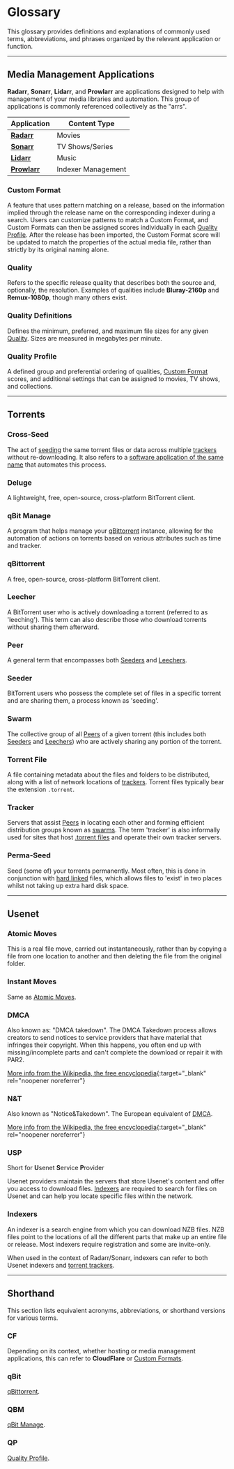 # Glossary

This glossary provides definitions and explanations of commonly used terms, abbreviations, and phrases organized by the relevant application or function.

---

## Media Management Applications

**Radarr**, **Sonarr**, **Lidarr**, and **Prowlarr** are applications designed to help with management of your media libraries and automation. This group of applications is commonly referenced collectively as the "arrs".

| Application                          | Content Type       |
| ------------------------------------ | ------------------ |
| [**Radarr**](../Radarr/index.md)     | Movies             |
| [**Sonarr**](../Sonarr/index.md)     | TV Shows/Series    |
| [**Lidarr**](../Lidarr/index.md)     | Music              |
| [**Prowlarr**](../Prowlarr/index.md) | Indexer Management |

### Custom Format

A feature that uses pattern matching on a release, based on the information implied through the release name on the corresponding indexer during a search. Users can customize patterns to match a Custom Format, and Custom Formats can then be assigned scores individually in each [Quality Profile](#quality-profile). After the release has been imported, the Custom Format score will be updated to match the properties of the actual media file, rather than strictly by its original naming alone.

### Quality

Refers to the specific release quality that describes both the source and, optionally, the resolution. Examples of qualities include **Bluray-2160p** and **Remux-1080p**, though many others exist.

### Quality Definitions

Defines the minimum, preferred, and maximum file sizes for any given [Quality](#quality). Sizes are measured in megabytes per minute.

### Quality Profile

A defined group and preferential ordering of qualities, [Custom Format](#custom-format) scores, and additional settings that can be assigned to movies, TV shows, and collections.

---

## Torrents

### Cross-Seed

The act of [seeding](#seeder) the same torrent files or data across multiple [trackers](#tracker) without re-downloading. It also refers to a [software application of the same name](https://www.cross-seed.org) that automates this process.

### Deluge

A lightweight, free, open-source, cross-platform BitTorrent client.

### qBit Manage

A program that helps manage your [qBittorrent](#qbittorrent) instance, allowing for the automation of actions on torrents based on various attributes such as time and tracker.

### qBittorrent

A free, open-source, cross-platform BitTorrent client.

### Leecher

A BitTorrent user who is actively downloading a torrent (referred to as 'leeching'). This term can also describe those who download torrents without sharing them afterward.

### Peer

A general term that encompasses both [Seeders](#seeder) and [Leechers](#leecher).

### Seeder

BitTorrent users who possess the complete set of files in a specific torrent and are sharing them, a process known as 'seeding'.

### Swarm

The collective group of all [Peers](#peer) of a given torrent (this includes both [Seeders](#seeder) and [Leechers](#leecher)) who are actively sharing any portion of the torrent.

### Torrent File

A file containing metadata about the files and folders to be distributed, along with a list of network locations of [trackers](#tracker). Torrent files typically bear the extension `.torrent`.

### Tracker

Servers that assist [Peers](#peer) in locating each other and forming efficient distribution groups known as [swarms](#swarm). The term 'tracker' is also informally used for sites that host [.torrent files](#torrent-file) and operate their own tracker servers.

### Perma-Seed

Seed (some of) your torrents permanently. Most often, this is done in conjunction with [hard linked](/Hardlinks/Hardlinks-and-Instant-Moves/) files, which allows files to 'exist' in two places whilst not taking up extra hard disk space.

---

## Usenet

### Atomic Moves

This is a real file move, carried out instantaneously, rather than by copying a file from one location to another and then deleting the file from the original folder.

### Instant Moves

Same as [Atomic Moves](#atomic-moves).

### DMCA

Also known as: "DMCA takedown". The DMCA Takedown process allows creators to send notices to service providers that have material that infringes their copyright.
When this happens, you often end up with missing/incomplete parts and can't complete the download or repair it with PAR2.

[More info from the Wikipedia, the free encyclopedia](https://en.wikipedia.org/wiki/Digital_Millennium_Copyright_Act){:target="\_blank" rel="noopener noreferrer"}

### N&T

Also known as "Notice&Takedown". The European equivalent of [DMCA](#dmca).

[More info from the Wikipedia, the free encyclopedia](https://en.wikipedia.org/wiki/Notice_and_take_down){:target="\_blank" rel="noopener noreferrer"}

### USP

Short for **U**senet **S**ervice **P**rovider

Usenet providers maintain the servers that store Usenet's content and offer you access to download files. [Indexers](#indexers) are required to search for files on Usenet and can help you locate specific files within the network.

### Indexers

An indexer is a search engine from which you can download NZB files. NZB files point to the locations of all the different parts that make up an entire file or release. Most indexers require registration and some are invite-only.

When used in the context of Radarr/Sonarr, indexers can refer to both Usenet indexers and [torrent trackers](#tracker).

---

## Shorthand

This section lists equivalent acronyms, abbreviations, or shorthand versions for various terms.

### CF

Depending on its context, whether hosting or media management applications, this can refer to **CloudFlare** or [Custom Formats](#custom-format).

### qBit

[qBittorrent](#qbittorrent).

### QBM

[qBit Manage](#qbit-manage).

### QP

[Quality Profile](#quality-profile).
